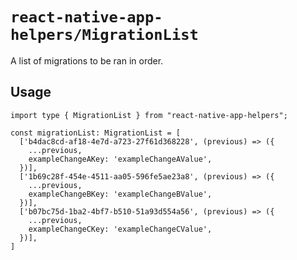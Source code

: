 # `react-native-app-helpers/MigrationList`

A list of migrations to be ran in order.

## Usage

```tsx
import type { MigrationList } from "react-native-app-helpers";

const migrationList: MigrationList = [
  ['b4dac8cd-af18-4e7d-a723-27f61d368228', (previous) => ({
    ...previous,
    exampleChangeAKey: 'exampleChangeAValue',
  })],
  ['1b69c28f-454e-4511-aa05-596fe5ae23a8', (previous) => ({
    ...previous,
    exampleChangeBKey: 'exampleChangeBValue',
  })],
  ['b07bc75d-1ba2-4bf7-b510-51a93d554a56', (previous) => ({
    ...previous,
    exampleChangeCKey: 'exampleChangeCValue',
  })],
]
```
